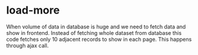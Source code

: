 # load-more

When volume of data in database is huge and we need to fetch data and show in frontend. Instead of fetching whole dataset 
from database this code fetches only 10 adjacent records to show in each page. This happens through ajax call.
